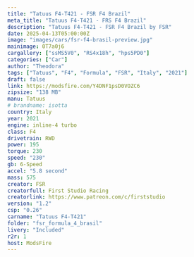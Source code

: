 ```yaml
---
title: "Tatuus F4-T421 - FSR F4 Brazil"
meta_title: "Tatuus F4-T421 - FRS F4 Brazil"
description: "Tatuus F4-T421 - FSR F4 Brazil by FSR"
date: 2025-04-13T05:00:00Z
image: "images/cars/fsr-f4-brasil-preview.jpg"
mainimage: 0T7a0j6
cargallery: ["ssMS5V0", "RS4x18h", "hps5PD0"]
categories: ["Car"]
author: "Theodora"
tags: ["Tatuus", "F4", "Formula", "FSR", "Italy", "2021"]
draft: false
link: https://modsfire.com/Y4DNF1psD0VOZC6
zipsize: "138 MB"
manu: Tatuus
# brandname: isotta
country: Italy
year: 2021
engine: inline-4 turbo
class: F4
drivetrain: RWD
power: 195 
torque: 230
speed: "230"
gb: 6-Speed
accel: "5.8 second"
mass: 575
creator: FSR
creatorfull: First Studio Racing
creatorlink: https://www.patreon.com/c/firststudio
version: "1.2"
csp: "0.26"
carname: "Tatuus F4-T421"
folder: "fsr_formula_4_brasil"
livery: "Included"
r2r: 1
host: ModsFire
---
```


